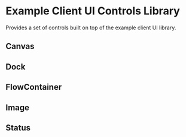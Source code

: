 # Example Client UI Controls Library

Provides a set of controls built on top of the example client UI library.

## Canvas

## Dock

## FlowContainer

## Image

## Status